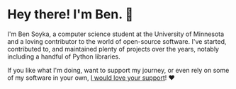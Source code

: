 # Hey there! I'm Ben. :wave:

I'm Ben Soyka, a computer science student at the University of Minnesota and a loving contributor to the world of open-source software. I've started, contributed to, and maintained plenty of projects over the years, notably including a handful of Python libraries.

If you like what I'm doing, want to support my journey, or even rely on some of my software in your own, [I would love your support][sponsor]! :heart:

[sponsor]: https://github.com/sponsors/bsoyka
